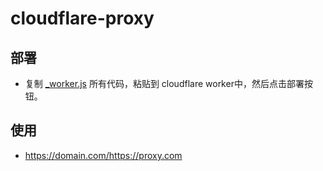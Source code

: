 # cloudflare-proxy

## 部署
- 复制 [_worker.js](/_worker.js) 所有代码，粘贴到 cloudflare worker中，然后点击部署按钮。

## 使用
- https://domain.com/https://proxy.com